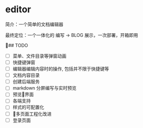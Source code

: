# editor

简介：一个简单的文档编辑器

最终定位：一个一体化的 编写 -> BLOG 展示，一次部署，开箱即用

## TODO

- [ ] 菜单、文件目录等弹窗动画
- [ ] 快捷键弹窗
- [ ] 编辑器编辑内容时的操作, 包括并不限于快捷键等
- [ ] 文档内容目录
- [ ] 创建后端服务
- [ ] markdown 分屏编写与实时预览
- [ ] 预览界面
- [ ] 各端支持
- [ ] 样式的可配置化
- [ ] 多页面工程化改进
- [ ] 登录页面